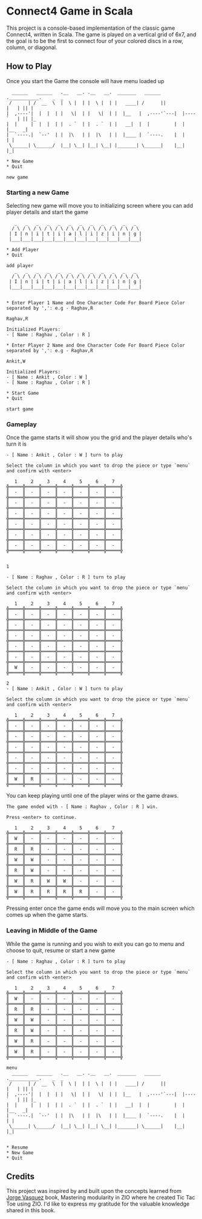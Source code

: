 # Connect4 Game in Scala

This project is a console-based implementation of the classic game Connect4, written in Scala. The game is played on a vertical grid of 6x7, and the goal is to be the first to connect four of your colored discs in a row, column, or diagonal.

## How to Play

Once you start the Game the console will have menu loaded up

```text
  ______   ______   .__   __. .__   __.  _______   ______ .___________.    _  _
 /      | /  __  \  |  \ |  | |  \ |  | |   ____| /      ||           |   | || |
|  ,----'|  |  |  | |   \|  | |   \|  | |  |__   |  ,----'`---|  |----`   | || |_
|  |     |  |  |  | |  . `  | |  . `  | |   __|  |  |         |  |        |__   _|
|  `----.|  `--'  | |  |\   | |  |\   | |  |____ |  `----.    |  |           | |
 \______| \______/  |__| \__| |__| \__| |_______| \______|    |__|           |_|

* New Game
* Quit

new game
```

### Starting a new Game

Selecting new game will move you to initializing screen where you can add player details and start the game

```text
   _   _   _   _   _   _   _   _   _   _   _   _
  / \ / \ / \ / \ / \ / \ / \ / \ / \ / \ / \ / \
 | I | n | i | t | i | a | l | i | z | i | n | g |
 |___|___|___|___|___|___|___|___|___|___|___|___|

* Add Player
* Quit

add player
   _   _   _   _   _   _   _   _   _   _   _   _
  / \ / \ / \ / \ / \ / \ / \ / \ / \ / \ / \ / \
 | I | n | i | t | i | a | l | i | z | i | n | g |
 |___|___|___|___|___|___|___|___|___|___|___|___|


* Enter Player 1 Name and One Character Code For Board Piece Color separated by ',': e.g - Raghav,R

Raghav,R

Initialized Players:
- [ Name : Raghav , Color : R ]

* Enter Player 2 Name and One Character Code For Board Piece Color separated by ',': e.g - Raghav,R

Ankit,W

Initialized Players:
- [ Name : Ankit , Color : W ]
- [ Name : Raghav , Color : R ]

* Start Game
* Quit

start game
```

### Gameplay
Once the game starts it will show you the grid and the player details who's turn it is

```text
- [ Name : Ankit , Color : W ] turn to play

Select the column in which you want to drop the piece or type `menu` and confirm with <enter>

   1     2     3     4     5     6     7   
╬═════╬═════╬═════╬═════╬═════╬═════╬═════╬
║  -  ║  -  ║  -  ║  -  ║  -  ║  -  ║  -  ║
╬═════╬═════╬═════╬═════╬═════╬═════╬═════╬
║  -  ║  -  ║  -  ║  -  ║  -  ║  -  ║  -  ║
╬═════╬═════╬═════╬═════╬═════╬═════╬═════╬
║  -  ║  -  ║  -  ║  -  ║  -  ║  -  ║  -  ║
╬═════╬═════╬═════╬═════╬═════╬═════╬═════╬
║  -  ║  -  ║  -  ║  -  ║  -  ║  -  ║  -  ║
╬═════╬═════╬═════╬═════╬═════╬═════╬═════╬
║  -  ║  -  ║  -  ║  -  ║  -  ║  -  ║  -  ║
╬═════╬═════╬═════╬═════╬═════╬═════╬═════╬
║  -  ║  -  ║  -  ║  -  ║  -  ║  -  ║  -  ║
╬═════╬═════╬═════╬═════╬═════╬═════╬═════╬


1

- [ Name : Raghav , Color : R ] turn to play

Select the column in which you want to drop the piece or type `menu` and confirm with <enter>

   1     2     3     4     5     6     7   
╬═════╬═════╬═════╬═════╬═════╬═════╬═════╬
║  -  ║  -  ║  -  ║  -  ║  -  ║  -  ║  -  ║
╬═════╬═════╬═════╬═════╬═════╬═════╬═════╬
║  -  ║  -  ║  -  ║  -  ║  -  ║  -  ║  -  ║
╬═════╬═════╬═════╬═════╬═════╬═════╬═════╬
║  -  ║  -  ║  -  ║  -  ║  -  ║  -  ║  -  ║
╬═════╬═════╬═════╬═════╬═════╬═════╬═════╬
║  -  ║  -  ║  -  ║  -  ║  -  ║  -  ║  -  ║
╬═════╬═════╬═════╬═════╬═════╬═════╬═════╬
║  -  ║  -  ║  -  ║  -  ║  -  ║  -  ║  -  ║
╬═════╬═════╬═════╬═════╬═════╬═════╬═════╬
║  W  ║  -  ║  -  ║  -  ║  -  ║  -  ║  -  ║
╬═════╬═════╬═════╬═════╬═════╬═════╬═════╬

2
- [ Name : Ankit , Color : W ] turn to play

Select the column in which you want to drop the piece or type `menu` and confirm with <enter>

   1     2     3     4     5     6     7   
╬═════╬═════╬═════╬═════╬═════╬═════╬═════╬
║  -  ║  -  ║  -  ║  -  ║  -  ║  -  ║  -  ║
╬═════╬═════╬═════╬═════╬═════╬═════╬═════╬
║  -  ║  -  ║  -  ║  -  ║  -  ║  -  ║  -  ║
╬═════╬═════╬═════╬═════╬═════╬═════╬═════╬
║  -  ║  -  ║  -  ║  -  ║  -  ║  -  ║  -  ║
╬═════╬═════╬═════╬═════╬═════╬═════╬═════╬
║  -  ║  -  ║  -  ║  -  ║  -  ║  -  ║  -  ║
╬═════╬═════╬═════╬═════╬═════╬═════╬═════╬
║  -  ║  -  ║  -  ║  -  ║  -  ║  -  ║  -  ║
╬═════╬═════╬═════╬═════╬═════╬═════╬═════╬
║  W  ║  R  ║  -  ║  -  ║  -  ║  -  ║  -  ║
╬═════╬═════╬═════╬═════╬═════╬═════╬═════╬
```

You can keep playing until one of the player wins or the game draws.

```text
The game ended with - [ Name : Raghav , Color : R ] win.

Press <enter> to continue.

   1     2     3     4     5     6     7   
╬═════╬═════╬═════╬═════╬═════╬═════╬═════╬
║  W  ║  -  ║  -  ║  -  ║  -  ║  -  ║  -  ║
╬═════╬═════╬═════╬═════╬═════╬═════╬═════╬
║  R  ║  R  ║  -  ║  -  ║  -  ║  -  ║  -  ║
╬═════╬═════╬═════╬═════╬═════╬═════╬═════╬
║  W  ║  W  ║  -  ║  -  ║  -  ║  -  ║  -  ║
╬═════╬═════╬═════╬═════╬═════╬═════╬═════╬
║  R  ║  W  ║  -  ║  -  ║  -  ║  -  ║  -  ║
╬═════╬═════╬═════╬═════╬═════╬═════╬═════╬
║  W  ║  R  ║  W  ║  W  ║  -  ║  -  ║  -  ║
╬═════╬═════╬═════╬═════╬═════╬═════╬═════╬
║  W  ║  R  ║  R  ║  R  ║  R  ║  -  ║  -  ║
╬═════╬═════╬═════╬═════╬═════╬═════╬═════╬

```

Pressing enter once the game ends will move you to the main screen which comes up when the game starts.

### Leaving in Middle of the Game
While the game is running and you wish to exit you can go to menu and choose to quit, resume or start a new game

```text
- [ Name : Raghav , Color : R ] turn to play

Select the column in which you want to drop the piece or type `menu` and confirm with <enter>

   1     2     3     4     5     6     7   
╬═════╬═════╬═════╬═════╬═════╬═════╬═════╬
║  W  ║  -  ║  -  ║  -  ║  -  ║  -  ║  -  ║
╬═════╬═════╬═════╬═════╬═════╬═════╬═════╬
║  R  ║  R  ║  -  ║  -  ║  -  ║  -  ║  -  ║
╬═════╬═════╬═════╬═════╬═════╬═════╬═════╬
║  W  ║  W  ║  -  ║  -  ║  -  ║  -  ║  -  ║
╬═════╬═════╬═════╬═════╬═════╬═════╬═════╬
║  R  ║  W  ║  -  ║  -  ║  -  ║  -  ║  -  ║
╬═════╬═════╬═════╬═════╬═════╬═════╬═════╬
║  W  ║  R  ║  -  ║  -  ║  -  ║  -  ║  -  ║
╬═════╬═════╬═════╬═════╬═════╬═════╬═════╬
║  W  ║  R  ║  -  ║  -  ║  -  ║  -  ║  -  ║
╬═════╬═════╬═════╬═════╬═════╬═════╬═════╬

menu
  ______   ______   .__   __. .__   __.  _______   ______ .___________.    _  _
 /      | /  __  \  |  \ |  | |  \ |  | |   ____| /      ||           |   | || |
|  ,----'|  |  |  | |   \|  | |   \|  | |  |__   |  ,----'`---|  |----`   | || |_
|  |     |  |  |  | |  . `  | |  . `  | |   __|  |  |         |  |        |__   _|
|  `----.|  `--'  | |  |\   | |  |\   | |  |____ |  `----.    |  |           | |
 \______| \______/  |__| \__| |__| \__| |_______| \______|    |__|           |_|


* Resume
* New Game
* Quit
```

## Credits

This project was inspired by and built upon the concepts learned from [Jorge Vasquez](https://github.com/jorge-vasquez-2301)
book, Mastering modularity in ZIO where he created Tic Tac Toe using ZIO. I'd like to express my gratitude for the valuable knowledge shared in this book.